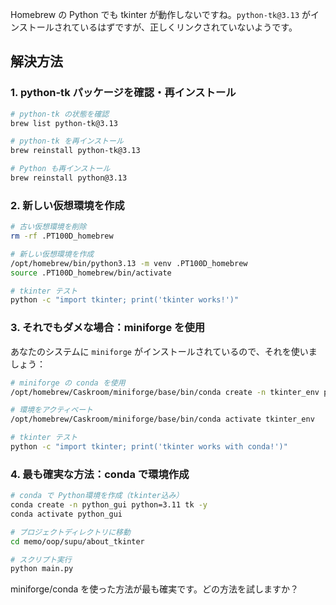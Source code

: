 Homebrew の Python でも tkinter が動作しないですね。`python-tk@3.13` がインストールされているはずですが、正しくリンクされていないようです。

## 解決方法

### 1. python-tk パッケージを確認・再インストール

```bash
# python-tk の状態を確認
brew list python-tk@3.13

# python-tk を再インストール
brew reinstall python-tk@3.13

# Python も再インストール
brew reinstall python@3.13
```

### 2. 新しい仮想環境を作成

```bash
# 古い仮想環境を削除
rm -rf .PT100D_homebrew

# 新しい仮想環境を作成
/opt/homebrew/bin/python3.13 -m venv .PT100D_homebrew
source .PT100D_homebrew/bin/activate

# tkinter テスト
python -c "import tkinter; print('tkinter works!')"
```

### 3. それでもダメな場合：miniforge を使用

あなたのシステムに `miniforge` がインストールされているので、それを使いましょう：

```bash
# miniforge の conda を使用
/opt/homebrew/Caskroom/miniforge/base/bin/conda create -n tkinter_env python=3.11 tk -y

# 環境をアクティベート
/opt/homebrew/Caskroom/miniforge/base/bin/conda activate tkinter_env

# tkinter テスト
python -c "import tkinter; print('tkinter works with conda!')"
```

### 4. 最も確実な方法：conda で環境作成

```bash
# conda で Python環境を作成（tkinter込み）
conda create -n python_gui python=3.11 tk -y
conda activate python_gui

# プロジェクトディレクトリに移動
cd memo/oop/supu/about_tkinter

# スクリプト実行
python main.py
```

miniforge/conda を使った方法が最も確実です。どの方法を試しますか？
